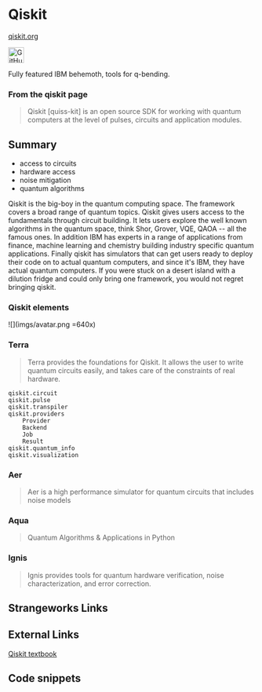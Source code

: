 # Qiskit

[qiskit.org](https://qiskit.org/)

[<img alt="GitHub Logomark" src="https://github.githubassets.com/images/modules/logos_page/GitHub-Mark.png" width="32">](https://github.com/Qiskit/qiskit)

Fully featured IBM behemoth, tools for q-bending.


### From the qiskit page
> Qiskit [quiss-kit] is an open source SDK for working with quantum computers at the level of pulses, circuits and application modules.


## Summary
- access to circuits
- hardware access
- noise mitigation
- quantum algorithms

Qiskit is the big-boy in the quantum computing space. The framework covers a broad range of quantum topics. Qiskit gives users access to the fundamentals through circuit building. It lets users explore the well known algorithms in the quantum space, think Shor, Grover, VQE, QAOA -- all the famous ones. In addition IBM has experts in a range of applications from finance, machine learning and chemistry building industry specific quantum applications. Finally qiskit has simulators that can get users ready to deploy their code on to actual quantum computers, and since it's IBM, they have actual quantum computers. If you were stuck on a desert island with a dilution fridge and could only bring one framework, you would not regret bringing qiskit.


### Qiskit elements
![](imgs/avatar.png =640x)
### Terra
> Terra provides the foundations for Qiskit. It allows the user to write quantum circuits easily, and takes care of the constraints of real hardware. 

```
qiskit.circuit
qiskit.pulse
qiskit.transpiler
qiskit.providers
    Provider
    Backend
    Job
    Result
qiskit.quantum_info
qiskit.visualization
```
### Aer
> Aer is a high performance simulator for quantum circuits that includes noise models 

### Aqua
> Quantum Algorithms & Applications in Python

### Ignis
> Ignis provides tools for quantum hardware verification, noise characterization, and error correction. 

## Strangeworks Links


## External Links

[Qiskit textbook](https://qiskit.org/textbook/preface.html)

## Code snippets